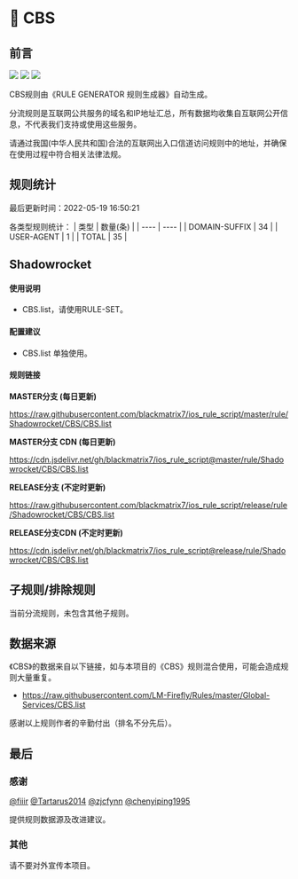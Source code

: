 # 🧸 CBS

## 前言

![](https://shields.io/badge/-移除重复规则-ff69b4) ![](https://shields.io/badge/-DOMAIN与DOMAIN--SUFFIX合并-green) ![](https://shields.io/badge/-IP--CIDR(6)合并-blueviolet) 

CBS规则由《RULE GENERATOR 规则生成器》自动生成。

分流规则是互联网公共服务的域名和IP地址汇总，所有数据均收集自互联网公开信息，不代表我们支持或使用这些服务。

请通过我国(中华人民共和国)合法的互联网出入口信道访问规则中的地址，并确保在使用过程中符合相关法律法规。

## 规则统计

最后更新时间：2022-05-19 16:50:21

各类型规则统计：
| 类型 | 数量(条)  | 
| ---- | ----  |
| DOMAIN-SUFFIX | 34  | 
| USER-AGENT | 1  | 
| TOTAL | 35  | 


## Shadowrocket 

#### 使用说明
- CBS.list，请使用RULE-SET。

#### 配置建议
- CBS.list 单独使用。

#### 规则链接
**MASTER分支 (每日更新)**

https://raw.githubusercontent.com/blackmatrix7/ios_rule_script/master/rule/Shadowrocket/CBS/CBS.list

**MASTER分支 CDN (每日更新)**

https://cdn.jsdelivr.net/gh/blackmatrix7/ios_rule_script@master/rule/Shadowrocket/CBS/CBS.list

**RELEASE分支 (不定时更新)**

https://raw.githubusercontent.com/blackmatrix7/ios_rule_script/release/rule/Shadowrocket/CBS/CBS.list

**RELEASE分支CDN (不定时更新)**

https://cdn.jsdelivr.net/gh/blackmatrix7/ios_rule_script@release/rule/Shadowrocket/CBS/CBS.list

## 子规则/排除规则


当前分流规则，未包含其他子规则。

## 数据来源

《CBS》的数据来自以下链接，如与本项目的《CBS》规则混合使用，可能会造成规则大量重复。

- https://raw.githubusercontent.com/LM-Firefly/Rules/master/Global-Services/CBS.list


感谢以上规则作者的辛勤付出（排名不分先后）。

## 最后

### 感谢

[@fiiir](https://github.com/fiiir) [@Tartarus2014](https://github.com/Tartarus2014) [@zjcfynn](https://github.com/zjcfynn) [@chenyiping1995](https://github.com/chenyiping1995) 

提供规则数据源及改进建议。

### 其他

请不要对外宣传本项目。